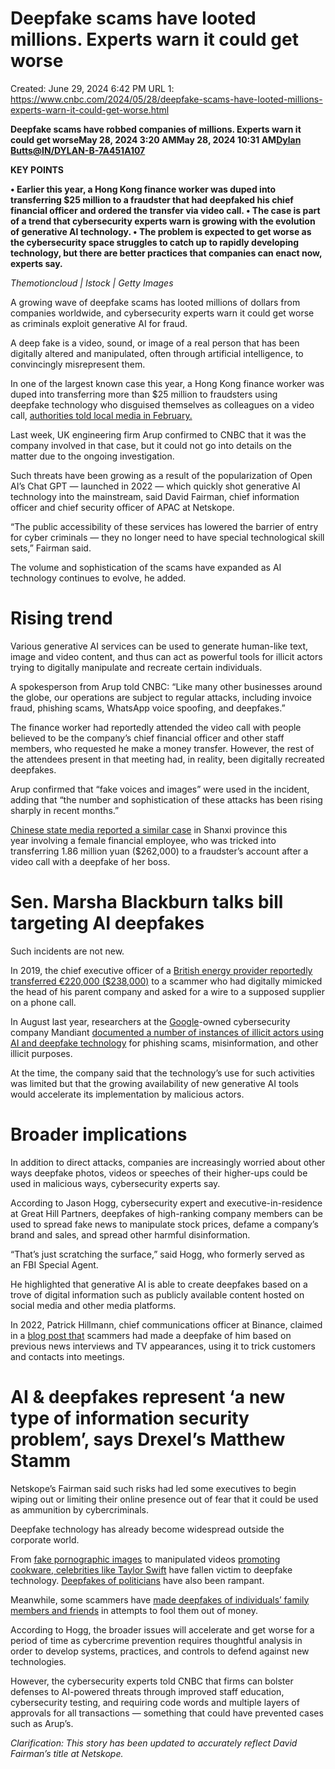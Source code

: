 # Deepfake scams have looted millions. Experts warn it could get worse

Created: June 29, 2024 6:42 PM
URL 1: https://www.cnbc.com/2024/05/28/deepfake-scams-have-looted-millions-experts-warn-it-could-get-worse.html

**Deepfake scams have robbed companies of millions. Experts warn it could get worseMay 28, 2024 3:20 AMMay 28, 2024 10:31 AM[Dylan Butts](https://www.cnbc.com/dylan-butts/)[@IN/DYLAN-B-7A451A107](https://linkedin.com/in/dylan-b-7a451a107)**

**KEY POINTS**

**• Earlier this year, a Hong Kong finance worker was duped into transferring $25 million to a fraudster that had deepfaked his chief financial officer and ordered the transfer via video call.
• The case is part of a trend that cybersecurity experts warn is growing with the evolution of generative AI technology.
• The problem is expected to get worse as the cybersecurity space struggles to catch up to rapidly developing technology, but there are better practices that companies can enact now, experts say.**

*Themotioncloud | Istock | Getty Images*

A growing wave of deepfake scams has looted millions of dollars from companies worldwide, and cybersecurity experts warn it could get worse as criminals exploit generative AI for fraud.

A deep fake is a video, sound, or image of a real person that has been digitally altered and manipulated, often through artificial intelligence, to convincingly misrepresent them.

In one of the largest known case this year, a Hong Kong finance worker was duped into transferring more than $25 million to fraudsters using deepfake technology who disguised themselves as colleagues on a video call, [authorities told local media in February.](https://www.scmp.com/news/hong-kong/law-and-crime/article/3250851/everyone-looked-real-multinational-firms-hong-kong-office-loses-hk200-million-after-scammers-stage)

Last week, UK engineering firm Arup confirmed to CNBC that it was the company involved in that case, but it could not go into details on the matter due to the ongoing investigation.

Such threats have been growing as a result of the popularization of Open AI’s Chat GPT — launched in 2022 — which quickly shot generative AI technology into the mainstream, said David Fairman, chief information officer and chief security officer of APAC at Netskope.

“The public accessibility of these services has lowered the barrier of entry for cyber criminals — they no longer need to have special technological skill sets,” Fairman said.

The volume and sophistication of the scams have expanded as AI technology continues to evolve, he added.

# **Rising trend**

Various generative AI services can be used to generate human-like text, image and video content, and thus can act as powerful tools for illicit actors trying to digitally manipulate and recreate certain individuals.

A spokesperson from Arup told CNBC: “Like many other businesses around the globe, our operations are subject to regular attacks, including invoice fraud, phishing scams, WhatsApp voice spoofing, and deepfakes.”

The finance worker had reportedly attended the video call with people believed to be the company’s chief financial officer and other staff members, who requested he make a money transfer. However, the rest of the attendees present in that meeting had, in reality, been digitally recreated deepfakes.

Arup confirmed that “fake voices and images” were used in the incident, adding that “the number and sophistication of these attacks has been rising sharply in recent months.”

[Chinese state media reported a similar case](https://www.chinadailyhk.com/hk/article/379805) in Shanxi province this year involving a female financial employee, who was tricked into transferring 1.86 million yuan ($262,000) to a fraudster’s account after a video call with a deepfake of her boss.

# **Sen. Marsha Blackburn talks bill targeting AI deepfakes**

Such incidents are not new.

In 2019, the chief executive officer of a [British energy provider reportedly transferred €220,000 ($238,000)](https://www.wsj.com/articles/fraudsters-use-ai-to-mimic-ceos-voice-in-unusual-cybercrime-case-11567157402) to a scammer who had digitally mimicked the head of his parent company and asked for a wire to a supposed supplier on a phone call.

In August last year, researchers at the [Google](https://www.cnbc.com/quotes/GOOGL/)-owned cybersecurity company Mandiant [documented a number of instances of illicit actors using AI and deepfake technology](https://cloud.google.com/blog/topics/threat-intelligence/threat-actors-generative-ai-limited) for phishing scams, misinformation, and other illicit purposes.

At the time, the company said that the technology’s use for such activities was limited but that the growing availability of new generative AI tools would accelerate its implementation by malicious actors.

# **Broader implications**

In addition to direct attacks, companies are increasingly worried about other ways deepfake photos, videos or speeches of their higher-ups could be used in malicious ways, cybersecurity experts say.

According to Jason Hogg, cybersecurity expert and executive-in-residence at Great Hill Partners, deepfakes of high-ranking company members can be used to spread fake news to manipulate stock prices, defame a company’s brand and sales, and spread other harmful disinformation.

“That’s just scratching the surface,” said Hogg, who formerly served as an FBI Special Agent.

He highlighted that generative AI is able to create deepfakes based on a trove of digital information such as publicly available content hosted on social media and other media platforms.

In 2022, Patrick Hillmann, chief communications officer at Binance, claimed in a [blog post that](https://www.binance.com/en/blog/community/scammers-created-an-ai-hologram-of-me-to-scam-unsuspecting-projects-6406050849026267209) scammers had made a deepfake of him based on previous news interviews and TV appearances, using it to trick customers and contacts into meetings.

# **AI & deepfakes represent ‘a new type of information security problem’, says Drexel’s Matthew Stamm**

Netskope’s Fairman said such risks had led some executives to begin wiping out or limiting their online presence out of fear that it could be used as ammunition by cybercriminals.

Deepfake technology has already become widespread outside the corporate world.

From [fake pornographic images](https://www.congress.gov/118/meeting/house/116778/documents/HHRG-118-JU03-20240202-SD002.pdf) to manipulated videos [promoting cookware, celebrities like Taylor Swift](https://www.nbcnews.com/tech/taylor-swift-ai-generated-le-creuset-ad-not-real-rcna133285) have fallen victim to deepfake technology. [Deepfakes of politicians](https://www.cnbc.com/2024/03/14/as-asia-enters-a-deepfake-era-is-it-ready-to-handle-election-interference.html) have also been rampant.

Meanwhile, some scammers have [made deepfakes of individuals’ family members and friends](https://www.reuters.com/technology/deepfake-scam-china-fans-worries-over-ai-driven-fraud-2023-05-22/) in attempts to fool them out of money.

According to Hogg, the broader issues will accelerate and get worse for a period of time as cybercrime prevention requires thoughtful analysis in order to develop systems, practices, and controls to defend against new technologies.

However, the cybersecurity experts told CNBC that firms can bolster defenses to AI-powered threats through improved staff education, cybersecurity testing, and requiring code words and multiple layers of approvals for all transactions — something that could have prevented cases such as Arup’s.

*Clarification: This story has been updated to accurately reflect David Fairman’s title at Netskope.*